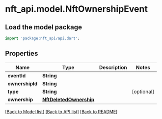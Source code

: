 # nft_api.model.NftOwnershipEvent

## Load the model package
```dart
import 'package:nft_api/api.dart';
```

## Properties
Name | Type | Description | Notes
------------ | ------------- | ------------- | -------------
**eventId** | **String** |  | 
**ownershipId** | **String** |  | 
**type** | **String** |  | [optional] 
**ownership** | [**NftDeletedOwnership**](NftDeletedOwnership.md) |  | 

[[Back to Model list]](../README.md#documentation-for-models) [[Back to API list]](../README.md#documentation-for-api-endpoints) [[Back to README]](../README.md)


